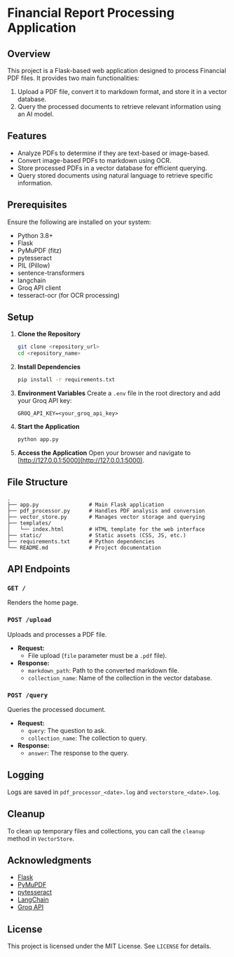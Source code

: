 # Financial Report  Processing Application

## Overview
This project is a Flask-based web application designed to process Financial PDF files. It provides two main functionalities:
1. Upload a PDF file, convert it to markdown format, and store it in a vector database.
2. Query the processed documents to retrieve relevant information using an AI model.

## Features
- Analyze PDFs to determine if they are text-based or image-based.
- Convert image-based PDFs to markdown using OCR.
- Store processed PDFs in a vector database for efficient querying.
- Query stored documents using natural language to retrieve specific information.

## Prerequisites
Ensure the following are installed on your system:
- Python 3.8+
- Flask
- PyMuPDF (fitz)
- pytesseract
- PIL (Pillow)
- sentence-transformers
- langchain
- Groq API client
- tesseract-ocr (for OCR processing)

## Setup

1. **Clone the Repository**
   ```bash
   git clone <repository_url>
   cd <repository_name>
   ```

2. **Install Dependencies**
   ```bash
   pip install -r requirements.txt
   ```

3. **Environment Variables**
   Create a `.env` file in the root directory and add your Groq API key:
   ```
   GROQ_API_KEY=<your_groq_api_key>
   ```

4. **Start the Application**
   ```bash
   python app.py
   ```

5. **Access the Application**
   Open your browser and navigate to [http://127.0.0.1:5000](http://127.0.0.1:5000).

## File Structure
```
.
├── app.py                # Main Flask application
├── pdf_processor.py      # Handles PDF analysis and conversion
├── vector_store.py       # Manages vector storage and querying
├── templates/
│   └── index.html        # HTML template for the web interface
├── static/               # Static assets (CSS, JS, etc.)
├── requirements.txt      # Python dependencies
└── README.md             # Project documentation
```

## API Endpoints

### `GET /`
Renders the home page.

### `POST /upload`
Uploads and processes a PDF file.
- **Request:**
  - File upload (`file` parameter must be a `.pdf` file).
- **Response:**
  - `markdown_path`: Path to the converted markdown file.
  - `collection_name`: Name of the collection in the vector database.

### `POST /query`
Queries the processed document.
- **Request:**
  - `query`: The question to ask.
  - `collection_name`: The collection to query.
- **Response:**
  - `answer`: The response to the query.

## Logging
Logs are saved in `pdf_processor_<date>.log` and `vectorstore_<date>.log`.

## Cleanup
To clean up temporary files and collections, you can call the `cleanup` method in `VectorStore`.

## Acknowledgments
- [Flask](https://flask.palletsprojects.com/)
- [PyMuPDF](https://pymupdf.readthedocs.io/)
- [pytesseract](https://github.com/madmaze/pytesseract)
- [LangChain](https://langchain.readthedocs.io/)
- [Groq API](https://groq.io/)

## License
This project is licensed under the MIT License. See `LICENSE` for details.

